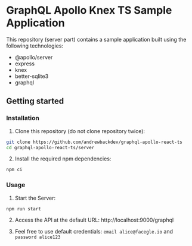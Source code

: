 # GraphQL Apollo Knex TS Sample Application

This repository (server part) contains a sample application built using the following technologies:

- @apollo/server
- express
- knex
- better-sqlite3
- graphql

## Getting started

### Installation

1. Clone this repository (do not clone repository twice):

```sh
git clone https://github.com/andrewbackdev/graphql-apollo-react-ts
cd graphql-apollo-react-ts/server
```

2. Install the required npm dependencies:

```sh
npm ci
```

### Usage

1. Start the Server:

```sh
npm run start
```

2. Access the API at the default URL: http://localhost:9000/graphql

3. Feel free to use default credentials: `email alice@facegle.io` and `password alice123`
